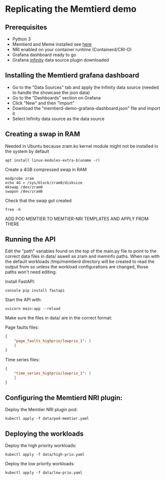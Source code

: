 # Replicating the Memtierd demo

## Prerequisites
- Python 3
- Memtierd and Meme installed see [here](https://github.com/askervin/cri-resource-manager/tree/5FD_memtierd_devel/cmd/memtierd)
- NRI enabled on your container runtime (Containerd/CRI-O)
- Grafana dashboard ready to go
- Grafana [infinity](https://grafana.com/grafana/plugins/yesoreyeram-infinity-datasource/) data source plugin downloaded

## Installing the Memtierd grafana dashboard

- Go to the "Data Sources" tab and apply the Infinity data source (needed to handle the showcase the json data)
- Go to the "Dashboards" section on Grafana
- Click "New" and then "Import"
- Download the "memtierd-demo-grafana-dashboard.json" file and import it
- Select Infinity data source as the data source

## Creating a swap in RAM

Needed in Ubuntu because zram.ko kernel module might not be installed in the system by default
```console
apt install linux-modules-extra-$(uname -r)
```

Create a 4GB compressed swap in RAM
```console
modprobe zram
echo 4G > /sys/block/zram0/disksize
mkswap /dev/zram0
swapon /dev/zram0
```

Check that the swap got created
```console
free -h
```



ADD POD MEMTIER TO MEMTIER-NRI TEMPLATES AND APPLY FROM THERE



## Running the API

Edit the "path" variables found on the top of the main.py file to point to the correct data files in data/ aswell as zram and meminfo paths. When ran with the default workloads /tmp/memtierd directory will be created to read the output from so unless the workload configurations are changed, those paths won't need editing.

Install FastAPI:
```
console pip install fastapi
```

Start the API with:
```console
uvicorn main:app --reload
```

Make sure the files in data/ are in the correct format:

Page faults files:
```json
{
    "page_faults_highprio/lowprio_1": [
    ]
}
```

Time series files:
```json
{
    "time_series_highprio/lowprio_1": [
    ]
}
```

## Configuring the Memtierd NRI plugin:

Deploy the Memtier NRI plugin pod:
```console
kubectl apply -f data/pod-memtier.yaml
```

## Deploying the workloads

Deploy the high priority workloads:
```console
kubectl apply -f data/high-prio.yaml
```

Deploy the low priority workloads:
```console
kubectl apply -f data/low-prio.yaml
```
